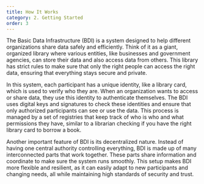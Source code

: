 ```yaml
---
title: How It Works
category: 2. Getting Started
order: 3
---
```


The Basic Data Infrastructure (BDI) is a system designed to help different organizations share data safely and efficiently. Think of it as a giant, organized library where various entities, like businesses and government agencies, can store their data and also access data from others. This library has strict rules to make sure that only the right people can access the right data, ensuring that everything stays secure and private.

In this system, each participant has a unique identity, like a library card, which is used to verify who they are. When an organization wants to access or share data, they use this identity to authenticate themselves. The BDI uses digital keys and signatures to check these identities and ensure that only authorized participants can see or use the data. This process is managed by a set of registries that keep track of who is who and what permissions they have, similar to a librarian checking if you have the right library card to borrow a book.

Another important feature of BDI is its decentralized nature. Instead of having one central authority controlling everything, BDI is made up of many interconnected parts that work together. These parts share information and coordinate to make sure the system runs smoothly. This setup makes BDI more flexible and resilient, as it can easily adapt to new participants and changing needs, all while maintaining high standards of security and trust.
